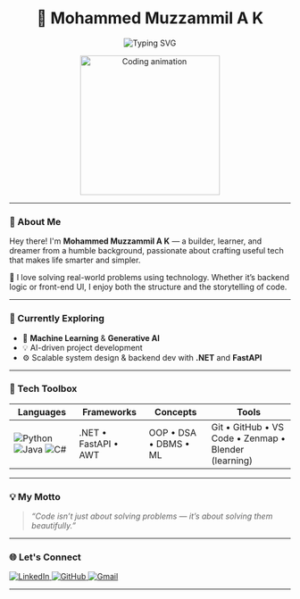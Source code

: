 <h1 align="center">🚀 Mohammed Muzzammil A K</h1>

<p align="center">
  <img src="https://readme-typing-svg.herokuapp.com?font=Fira+Code&size=22&pause=1000&color=00F3FF&center=true&vCenter=true&width=440&lines=ML+Enthusiast;Full-Stack+Explorer;Problem+Solver" alt="Typing SVG" />
</p>

<p align="center">
  <img src="https://media.giphy.com/media/qgQUggAC3Pfv687qPC/giphy.gif" width="250" alt="Coding animation"/>
</p>

---

### 👋 About Me

Hey there! I'm **Mohammed Muzzammil A K** — a builder, learner, and dreamer from a humble background, passionate about crafting useful tech that makes life smarter and simpler.

🧠 I love solving real-world problems using technology. Whether it’s backend logic or front-end UI, I enjoy both the structure and the storytelling of code.

---

### 🔭 Currently Exploring

- 🤖 **Machine Learning** & **Generative AI**  
- 💡 AI-driven project development  
- ⚙️ Scalable system design & backend dev with **.NET** and **FastAPI**

---

### 🧰 Tech Toolbox

| Languages | Frameworks | Concepts | Tools |
| --------- | ---------- | -------- | ----- |
| ![Python](https://img.shields.io/badge/-Python-05122A?style=flat&logo=python) ![Java](https://img.shields.io/badge/-Java-05122A?style=flat&logo=java) ![C#](https://img.shields.io/badge/-CSharp-05122A?style=flat&logo=c-sharp) | .NET • FastAPI • AWT | OOP • DSA • DBMS • ML | Git • GitHub • VS Code • Zenmap • Blender (learning) |

---

### 💡 My Motto

> *“Code isn’t just about solving problems — it’s about solving them beautifully.”*

---

### 🌐 Let's Connect

<p align="left">
  <a href="https://www.linkedin.com/in/mohammed-muzzammil-a-k-356a36318" target="_blank">
    <img src="https://img.shields.io/badge/LinkedIn-blue?style=flat&logo=linkedin" alt="LinkedIn">
  </a>
  <a href="https://github.com/Muzzammil777" target="_blank">
    <img src="https://img.shields.io/badge/GitHub-black?style=flat&logo=github" alt="GitHub">
  </a>
  <a href="mailto:mohammedmuzzammil.offic@gmail.com">
    <img src="https://img.shields.io/badge/Gmail-red?style=flat&logo=gmail" alt="Gmail">
  </a>
</p>

---

<!---
Muzzammil777/Muzzammil777 is a ✨ special ✨ repository because its `README.md` (this file) appears on your GitHub profile.
--->
